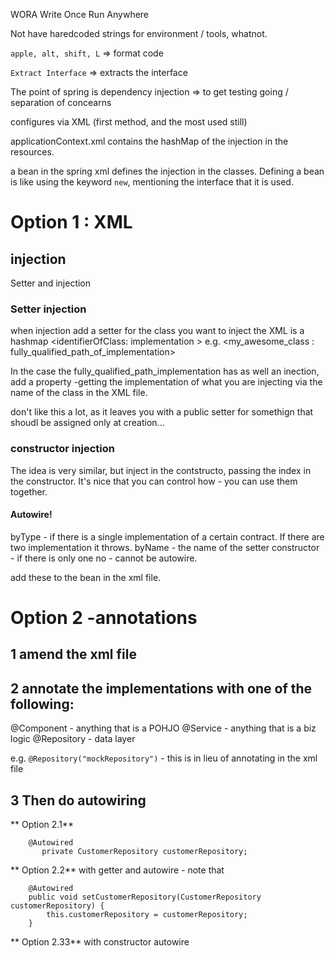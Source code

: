 WORA
Write Once Run Anywhere

Not have haredcoded strings for environment / tools, whatnot.



`apple, alt, shift, L` => format code


`Extract Interface` => extracts the interface


The point of spring is dependency injection => to get testing going / separation of concearns

configures via XML (first method, and the most used still)

applicationContext.xml contains the hashMap of the injection in the resources.

a bean in the spring xml defines the injection in the classes. Defining a bean is like using the keyword `new`, mentioning the interface that it is used.


# Option 1 : XML
## injection
Setter and injection

### Setter injection
when injection add a setter for the class you want to inject
the XML is a hashmap <identifierOfClass: implementation >
e.g. <my_awesome_class : fully_qualified_path_of_implementation>

In the case the fully_qualified_path_implementation has as well an inection, add a property  -getting the implementation of what you are injecting via the 
name of the class in the XML file.

don't like this a lot, as it leaves you with a public setter for somethign that shoudl be assigned only at creation...



### constructor injection

The idea is very similar, but inject in the contstructo, passing the index in the constructor. It's nice that you can control how - you can use them together.


#### Autowire!

byType - if there is a single implementation of a certain contract. If there are two implementation  it throws.
byName - the name of the setter
constructor - if there is only one 
no - cannot be autowire. 

add these to the bean in the xml file.


# Option 2 -annotations


## 1 amend the xml file

## 2 annotate the implementations with one of the following:

@Component - anything that is a POHJO
@Service - anything that is a biz logic
@Repository - data layer

e.g. `@Repository("mockRepository")` - this is in lieu of annotating in the xml file

## 3 Then do autowiring

** Option 2.1**

```    
    @Autowired
       private CustomerRepository customerRepository;
```

** Option 2.2**
with getter and autowire - note that 

```$xslt
    @Autowired
    public void setCustomerRepository(CustomerRepository customerRepository) {
        this.customerRepository = customerRepository;
    }
```

** Option 2.33**
with constructor autowire

